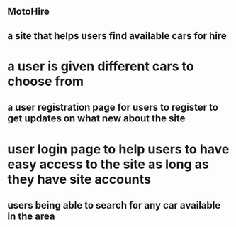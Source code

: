 ## MotoHire
## a site that helps users find available cars for hire 
# a user is given different cars to choose from 
## a user registration page for users to register to get updates on what new about the site
# user login page to help users to have easy access to the site as long as they have site accounts
## users being able to search for any car available in the area
